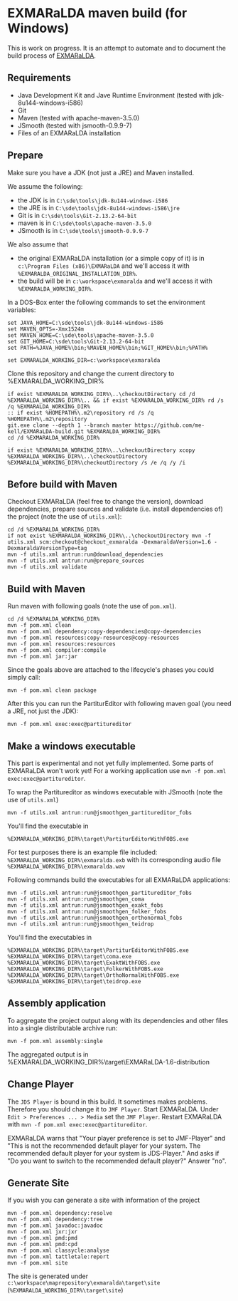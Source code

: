 # EXMARaLDA maven build (for Windows)

This is work on progress. It is an attempt to automate and to document the build process of [EXMARaLDA](https://github.com/EXMARaLDA/exmaralda).

## Requirements

- Java Development Kit and Jave Runtime Environment (tested with jdk-8u144-windows-i586)
- Git
- Maven (tested with apache-maven-3.5.0)
- JSmooth (tested with jsmooth-0.9.9-7)
- Files of an EXMARaLDA installation

## Prepare

Make sure you have a JDK (not just a JRE) and Maven installed.

We assume the following:

- the JDK is in `C:\sde\tools\jdk-8u144-windows-i586`
- the JRE is in `C:\sde\tools\jdk-8u144-windows-i586\jre`
- Git is in `C:\sde\tools\Git-2.13.2-64-bit`
- maven is in `C:\sde\tools\apache-maven-3.5.0`
- JSmooth is in `C:\sde\tools\jsmooth-0.9.9-7`

We also assume that

- the original EXMARaLDA installation (or a simple copy of it) is in `c:\Program Files (x86)\EXMARaLDA` and we'll access it with `%EXMARALDA_ORIGINAL_INSTALLATION_DIR%`.
- the build will be in `c:\workspace\exmaralda` and we'll access it with `%EXMARALDA_WORKING_DIR%`.

In a DOS-Box enter the following commands to set the environment variables:

    set JAVA_HOME=C:\sde\tools\jdk-8u144-windows-i586
    set MAVEN_OPTS=-Xmx1524m
    set MAVEN_HOME=C:\sde\tools\apache-maven-3.5.0
    set GIT_HOME=C:\sde\tools\Git-2.13.2-64-bit
    set PATH=%JAVA_HOME%\bin;%MAVEN_HOME%\bin;%GIT_HOME%\bin;%PATH%

    set EXMARALDA_WORKING_DIR=c:\workspace\exmaralda

Clone this repository and change the current directory to %EXMARALDA_WORKING_DIR%

    if exist %EXMARALDA_WORKING_DIR%\..\checkoutDirectory cd /d %EXMARALDA_WORKING_DIR%\.. && if exist %EXMARALDA_WORKING_DIR% rd /s /q %EXMARALDA_WORKING_DIR%
    :: if exist %HOMEPATH%\.m2\repository rd /s /q %HOMEPATH%\.m2\repository
    git.exe clone --depth 1 --branch master https://github.com/me-kell/EXMARaLDA-build.git %EXMARALDA_WORKING_DIR%
    cd /d %EXMARALDA_WORKING_DIR%

    if exist %EXMARALDA_WORKING_DIR%\..\checkoutDirectory xcopy %EXMARALDA_WORKING_DIR%\..\checkoutDirectory %EXMARALDA_WORKING_DIR%\checkoutDirectory /s /e /q /y /i

## Before build with Maven

Checkout EXMARaLDA (feel free to change the version), download dependencies, prepare sources and validate (i.e. install dependencies of) the project (note the use of `utils.xml`):

    cd /d %EXMARALDA_WORKING_DIR%
    if not exist %EXMARALDA_WORKING_DIR%\..\checkoutDirectory mvn -f utils.xml scm:checkout@checkout_exmaralda -DexmaraldaVersion=1.6 -DexmaraldaVersionType=tag
    mvn -f utils.xml antrun:run@download_dependencies
    mvn -f utils.xml antrun:run@prepare_sources
    mvn -f utils.xml validate

## Build with Maven

Run maven with following goals (note the use of `pom.xml`).

    cd /d %EXMARALDA_WORKING_DIR%
    mvn -f pom.xml clean
    mvn -f pom.xml dependency:copy-dependencies@copy-dependencies
    mvn -f pom.xml resources:copy-resources@copy-resources
    mvn -f pom.xml resources:resources
    mvn -f pom.xml compiler:compile
    mvn -f pom.xml jar:jar

Since the goals above are attached to the lifecycle's phases you could simply call:

    mvn -f pom.xml clean package

After this you can run the PartiturEditor with following maven goal (you need a JRE, not just the JDK):

    mvn -f pom.xml exec:exec@partitureditor

## Make a windows executable

This part is experimental and not yet fully implemented. Some parts of EXMARaLDA won't work yet! For a working application use `mvn -f pom.xml exec:exec@partitureditor`.

To wrap the Partitureditor as windows executable with JSmooth (note the use of `utils.xml`)

    mvn -f utils.xml antrun:run@jsmoothgen_partitureditor_fobs

You'll find the executable in

    %EXMARALDA_WORKING_DIR%\target\PartiturEditorWithFOBS.exe

For test purposes there is an example file included: `%EXMARALDA_WORKING_DIR%\exmaralda.exb` with its corresponding audio file `%EXMARALDA_WORKING_DIR%\exmaralda.wav`

Following commands build the executables for all EXMARaLDA applications:

    mvn -f utils.xml antrun:run@jsmoothgen_partitureditor_fobs
    mvn -f utils.xml antrun:run@jsmoothgen_coma
    mvn -f utils.xml antrun:run@jsmoothgen_exakt_fobs
    mvn -f utils.xml antrun:run@jsmoothgen_folker_fobs
    mvn -f utils.xml antrun:run@jsmoothgen_orthonormal_fobs
    mvn -f utils.xml antrun:run@jsmoothgen_teidrop

You'll find the executables in

    %EXMARALDA_WORKING_DIR%\target\PartiturEditorWithFOBS.exe
    %EXMARALDA_WORKING_DIR%\target\coma.exe
    %EXMARALDA_WORKING_DIR%\target\ExaktWithFOBS.exe
    %EXMARALDA_WORKING_DIR%\target\FolkerWithFOBS.exe
    %EXMARALDA_WORKING_DIR%\target\OrthoNormalWithFOBS.exe
    %EXMARALDA_WORKING_DIR%\target\teidrop.exe

## Assembly application

To aggregate the project output along with its dependencies and other files into a single distributable archive run:

    mvn -f pom.xml assembly:single

The aggregated output is in %EXMARALDA_WORKING_DIR%\target\EXMARaLDA-1.6-distribution

## Change Player

The `JDS Player` is bound in this build.
It sometimes makes problems. Therefore you should change it to `JMF Player`.
Start EXMARaLDA. Under `Edit > Preferences ... > Media` set the `JMF Player`.
Restart EXMARaLDA with `mvn -f pom.xml exec:exec@partitureditor`.

EXMARaLDA warns that "Your player preference is set to JMF-Player" and "This is not the recommended default player for your system. The recommended default player for your system is JDS-Player." And asks if "Do you want to switch to the recommended default player?" Answer "no".

## Generate Site

If you wish you can generate a site with information of the project

    mvn -f pom.xml dependency:resolve
    mvn -f pom.xml dependency:tree
    mvn -f pom.xml javadoc:javadoc
    mvn -f pom.xml jxr:jxr
    mvn -f pom.xml pmd:pmd
    mvn -f pom.xml pmd:cpd
    mvn -f pom.xml classycle:analyse
    mvn -f pom.xml tattletale:report
    mvn -f pom.xml site

The site is generated under `c:\workspace\maprepository\exmaralda\target\site` (`%EXMARALDA_WORKING_DIR%\target\site`)

